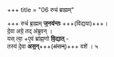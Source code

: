 +++
title = "06 रुचं ब्राह्मम्"

+++
रुचं॑ ब्रा॒ह्मम् **ज॒नय॑न्तः** +++(विद्यया)+++।  
दे॒वा अग्रे॒ तद् अ॑ब्रुवन् ।  
यस् त्वा॒ +ए॒वं ब्रा॑ह्म॒णो **वि॒द्यात्** -  
तस्य॑ दे॒वा **अस॒न्**+++(~~अ॑सन्~~)+++ वशे॑ । ५